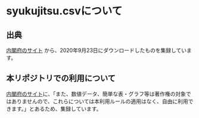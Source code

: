 # syukujitsu.csvについて

## 出典

[内閣府のサイト](https://www8.cao.go.jp/chosei/shukujitsu/syukujitsu.csv)
から、2020年9月23日にダウンロードしたものを集録しています。

## 本リポジトリでの利用について

[内閣府のサイト](https://www.cao.go.jp/notice/rule.html)に、「また、数値データ、簡単な表・グラフ等は著作権の対象ではありませんので、これらについては本利用ルールの適用はなく、自由に利用できます。」とあるため、集録しています。
